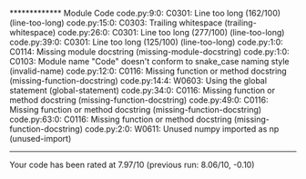 ************* Module Code
code.py:9:0: C0301: Line too long (162/100) (line-too-long)
code.py:15:0: C0303: Trailing whitespace (trailing-whitespace)
code.py:26:0: C0301: Line too long (277/100) (line-too-long)
code.py:39:0: C0301: Line too long (125/100) (line-too-long)
code.py:1:0: C0114: Missing module docstring (missing-module-docstring)
code.py:1:0: C0103: Module name "Code" doesn't conform to snake_case naming style (invalid-name)
code.py:12:0: C0116: Missing function or method docstring (missing-function-docstring)
code.py:14:4: W0603: Using the global statement (global-statement)
code.py:34:0: C0116: Missing function or method docstring (missing-function-docstring)
code.py:49:0: C0116: Missing function or method docstring (missing-function-docstring)
code.py:63:0: C0116: Missing function or method docstring (missing-function-docstring)
code.py:2:0: W0611: Unused numpy imported as np (unused-import)

------------------------------------------------------------------
Your code has been rated at 7.97/10 (previous run: 8.06/10, -0.10)

